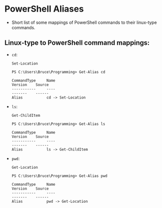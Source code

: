 # PowerShell Aliases

* Short list of some mappings of PowerShell commands to their linux-type commands.

## Linux-type to PowerShell command mappings:

* `cd`:
    ```
    Set-Location
    ```
    ```
    PS C:\Users\Bruce\Programming> Get-Alias cd

    CommandType     Name                                               Version    Source
    -----------     ----                                               -------    ------
    Alias           cd -> Set-Location
    ```

* `ls`:
    ```
    Get-ChildItem
    ```
    ```
    PS C:\Users\Bruce\Programming> Get-Alias ls

    CommandType     Name                                               Version    Source
    -----------     ----                                               -------    ------
    Alias           ls -> Get-ChildItem
    ```

* `pwd`:
    ```
    Get-Location
    ```
    ```
    PS C:\Users\Bruce\Programming> Get-Alias pwd

    CommandType     Name                                               Version    Source
    -----------     ----                                               -------    ------
    Alias           pwd -> Get-Location
    ```